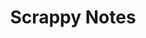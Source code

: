 ---
title: Scrappy Notes
developers: [{name: "Daniel Briskman", school: "SITHS 2022"}]
image: "https://res.cloudinary.com/dbopxlpuy/image/upload/c_scale,f_auto,w_800/v1613933809/scrappy notes/scrappy_shot_shurde"
altText: "Sticky Notes on dark background"
techStack: ["Vue"]
github: "https://github.com/staten-island-tech/vue-reactivity-project-popplio2"
siteLink: "https://scrappynotes.netlify.app/"
description: "This project was designed to show Vue's reactivity and data binding. Daniel added a theme switcher because everyone knows having more themes is better. "
project: Scrappynotes

---